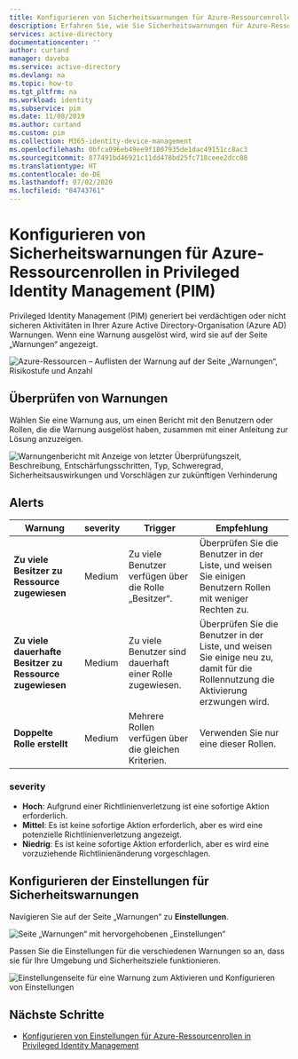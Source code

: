 ```yaml
---
title: Konfigurieren von Sicherheitswarnungen für Azure-Ressourcenrollen in Privileged Identity Management – Azure Active Directory | Microsoft-Dokumentation
description: Erfahren Sie, wie Sie Sicherheitswarnungen für Azure-Ressourcenrollen in Azure AD Privileged Identity Management (PIM) konfigurieren.
services: active-directory
documentationcenter: ''
author: curtand
manager: daveba
ms.service: active-directory
ms.devlang: na
ms.topic: how-to
ms.tgt_pltfrm: na
ms.workload: identity
ms.subservice: pim
ms.date: 11/08/2019
ms.author: curtand
ms.custom: pim
ms.collection: M365-identity-device-management
ms.openlocfilehash: 0bfca096eb49ee9f1807935de1dac49151cc8ac3
ms.sourcegitcommit: 877491bd46921c11dd478bd25fc718ceee2dcc08
ms.translationtype: HT
ms.contentlocale: de-DE
ms.lasthandoff: 07/02/2020
ms.locfileid: "84743761"
---
```

# <a name="configure-security-alerts-for-azure-resource-roles-in-privileged-identity-management"></a>Konfigurieren von Sicherheitswarnungen für Azure-Ressourcenrollen in Privileged Identity Management (PIM)

Privileged Identity Management (PIM) generiert bei verdächtigen oder nicht sicheren Aktivitäten in Ihrer Azure Active Directory-Organisation (Azure AD) Warnungen. Wenn eine Warnung ausgelöst wird, wird sie auf der Seite „Warnungen“ angezeigt.

![Azure-Ressourcen – Auflisten der Warnung auf der Seite „Warnungen“, Risikostufe und Anzahl](media/pim-resource-roles-configure-alerts/rbac-alerts-page.png)

## <a name="review-alerts"></a>Überprüfen von Warnungen

Wählen Sie eine Warnung aus, um einen Bericht mit den Benutzern oder Rollen, die die Warnung ausgelöst haben, zusammen mit einer Anleitung zur Lösung anzuzeigen.

![Warnungenbericht mit Anzeige von letzter Überprüfungszeit, Beschreibung, Entschärfungsschritten, Typ, Schweregrad, Sicherheitsauswirkungen und Vorschlägen zur zukünftigen Verhinderung](media/pim-resource-roles-configure-alerts/rbac-alert-info.png)

## <a name="alerts"></a>Alerts

| Warnung | severity | Trigger | Empfehlung |
| --- | --- | --- | --- |
| **Zu viele Besitzer zu Ressource zugewiesen** |Medium |Zu viele Benutzer verfügen über die Rolle „Besitzer“. |Überprüfen Sie die Benutzer in der Liste, und weisen Sie einigen Benutzern Rollen mit weniger Rechten zu. |
| **Zu viele dauerhafte Besitzer zu Ressource zugewiesen** |Medium |Zu viele Benutzer sind dauerhaft einer Rolle zugewiesen. |Überprüfen Sie die Benutzer in der Liste, und weisen Sie einige neu zu, damit für die Rollennutzung die Aktivierung erzwungen wird. |
| **Doppelte Rolle erstellt** |Medium |Mehrere Rollen verfügen über die gleichen Kriterien. |Verwenden Sie nur eine dieser Rollen. |

### <a name="severity"></a>severity

- **Hoch**: Aufgrund einer Richtlinienverletzung ist eine sofortige Aktion erforderlich. 
- **Mittel**: Es ist keine sofortige Aktion erforderlich, aber es wird eine potenzielle Richtlinienverletzung angezeigt.
- **Niedrig**: Es ist keine sofortige Aktion erforderlich, aber es wird eine vorzuziehende Richtlinienänderung vorgeschlagen.

## <a name="configure-security-alert-settings"></a>Konfigurieren der Einstellungen für Sicherheitswarnungen

Navigieren Sie auf der Seite „Warnungen“ zu **Einstellungen**.

![Seite „Warnungen“ mit hervorgehobenen „Einstellungen“](media/pim-resource-roles-configure-alerts/rbac-navigate-settings.png)

Passen Sie die Einstellungen für die verschiedenen Warnungen so an, dass sie für Ihre Umgebung und Sicherheitsziele funktionieren.

![Einstellungenseite für eine Warnung zum Aktivieren und Konfigurieren von Einstellungen](media/pim-resource-roles-configure-alerts/rbac-alert-settings.png)

## <a name="next-steps"></a>Nächste Schritte

- [Konfigurieren von Einstellungen für Azure-Ressourcenrollen in Privileged Identity Management](pim-resource-roles-configure-role-settings.md)

